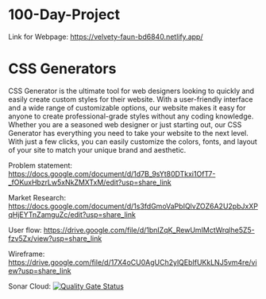 # 100-Day-Project

Link for Webpage: https://velvety-faun-bd6840.netlify.app/

# CSS Generators 

CSS Generator is the ultimate tool for web designers looking to quickly and easily create custom styles for their website. With a user-friendly interface and a wide range of customizable options, our website makes it easy for anyone to create professional-grade styles without any coding knowledge. Whether you are a seasoned web designer or just starting out, our CSS Generator has everything you need to take your website to the next level. With just a few clicks, you can easily customize the colors, fonts, and layout of your site to match your unique brand and aesthetic.

Problem statement: https://docs.google.com/document/d/1d7B_9sYt80DTkxi1OfT7-_fOKuxHbzrLw5xNkZMXTxM/edit?usp=share_link

Market Research: https://docs.google.com/document/d/1s3fdGmoVaPbIQlvZOZ6A2U2pbJxXPqHjEYTnZamguZc/edit?usp=share_link

User flow: https://drive.google.com/file/d/1bnIZqK_RewUmIMctWrqlhe5Z5-fzv5Zx/view?usp=share_link

Wireframe: https://drive.google.com/file/d/17X4oCU0AgUCh2ylQEbIfUKkLNJ5vm4re/view?usp=share_link

Sonar Cloud:
[![Quality Gate Status](https://sonarcloud.io/api/project_badges/measure?project=fssa-batch3_kishor.muruganandham__web_project&metric=alert_status)](https://sonarcloud.io/summary/new_code?id=fssa-batch3_kishor.muruganandham__web_project)